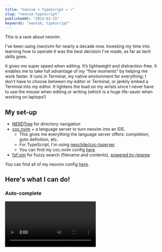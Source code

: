 ```yaml
---
title: "neovim + TypeScript = ⚡️"
slug: "neovim-typescript"
publishedAt: "2023-03-15"
keywords: "neovim, typescript"
---
```


This is a rave about neovim.

I've been using (neo)vim for nearly a decade now. Investing my time into
learning how to operate it was the best decision I've made, as far as tech
skills goes.

It gives me super speed when editing. It’s lightweight and distraction-free.
It enables me to take full advantage of my "flow moments" by helping me work
faster. It runs in Terminal, my native environment for everything; I don't
have to choose between my editor or Terminal, or jankily embed a Terminal
into my editor. It lightens the load on my wrists since I never have to use
the mouse when editing or writing (which is a huge life-saver when working on
laptops!)

## My set-up

* [NERDTree](https://github.com/preservim/nerdtree) for directory navigation
* [coc.nvim](https://github.com/neoclide/coc.nvim) + a language server to turn
neovim into an IDE.
    * This gives me everything the language server offers: completion, goto
      definition, etc.
    * For TypeScript, I'm using [neoclide/coc-tsserver](https://github.com/neoclide/coc-tsserver)
    * You can find my coc.nvim config [here](https://github.com/half0wl/nvim/blob/master/coc-settings.json)
* [fzf.vim](https://github.com/junegunn/fzf.vim) for fuzzy search (filename and contents), [powered by ripgrep](https://github.com/half0wl/nvim/blob/master/init.vim#L108)

You can find all of my neovim config [here](https://github.com/half0wl/nvim).

## Here's what I can do!

### Auto-complete

<Video link="https://res.cloudinary.com/dh3yuijgy/video/upload/v1682870021/raychen.io/autocomplete_b8fbvz.mp4" startAt={5} />


`CTRL` + `N` allows me to cycle through completions, with a small window
displaying type information and docstrings.
